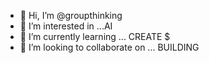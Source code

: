 - 👋 Hi, I’m @groupthinking
- 👀 I’m interested in ...AI
- 🌱 I’m currently learning ... CREATE $
- 💞️ I’m looking to collaborate on ... BUILDING 


<!---
groupthinking/groupthinking is a ✨ special ✨ repository because its `README.md` (this file) appears on your GitHub profile.
You can click the Preview link to take a look at your changes.
--->

